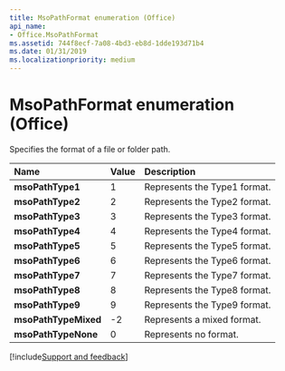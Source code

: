 ```yaml
---
title: MsoPathFormat enumeration (Office)
api_name:
- Office.MsoPathFormat
ms.assetid: 744f8ecf-7a08-4bd3-eb8d-1dde193d71b4
ms.date: 01/31/2019
ms.localizationpriority: medium
---
```



# MsoPathFormat enumeration (Office)

Specifies the format of a file or folder path.

|Name|Value|Description|
|:-----|:-----|:-----|
|**msoPathType1**|1|Represents the Type1 format.|
|**msoPathType2**|2|Represents the Type2 format.|
|**msoPathType3**|3|Represents the Type3 format.|
|**msoPathType4**|4|Represents the Type4 format.|
|**msoPathType5**|5|Represents the Type5 format.|
|**msoPathType6**|6|Represents the Type6 format.|
|**msoPathType7**|7|Represents the Type7 format.|
|**msoPathType8**|8|Represents the Type8 format.|
|**msoPathType9**|9|Represents the Type9 format.|
|**msoPathTypeMixed**|-2|Represents a mixed format.|
|**msoPathTypeNone**|0|Represents no format.|

[!include[Support and feedback](~/includes/feedback-boilerplate.md)]